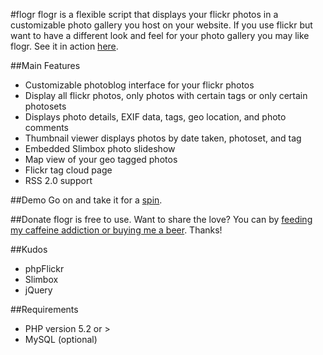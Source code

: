 #flogr
flogr is a flexible script that displays your flickr photos in a customizable photo gallery you host on your website. If you use flickr but want to have a different look and feel for your photo gallery you may like flogr. See it in action [here](http://michael.thecarruthfamily.com/flogr).

##Main Features
- Customizable photoblog interface for your flickr photos
- Display all flickr photos, only photos with certain tags or only certain photosets
- Displays photo details, EXIF data, tags, geo location, and photo comments
- Thumbnail viewer displays photos by date taken, photoset, and tag
- Embedded Slimbox photo slideshow
- Map view of your geo tagged photos
- Flickr tag cloud page
- RSS 2.0 support

##Demo
Go on and take it for a [spin](http://michael.thecarruthfamily.com/flogr).

##Donate
flogr is free to use. Want to share the love? You can by [feeding my caffeine addiction or buying me a beer](https://www.paypal.com/cgi-bin/webscr?cmd=_s-xclick&hosted_button_id=9896181). Thanks!

##Kudos
- phpFlickr
- Slimbox
- jQuery

##Requirements
- PHP version 5.2 or >
- MySQL (optional)

